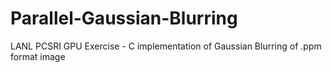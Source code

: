 # Parallel-Gaussian-Blurring
LANL PCSRI GPU Exercise - C implementation of Gaussian Blurring of .ppm format image

